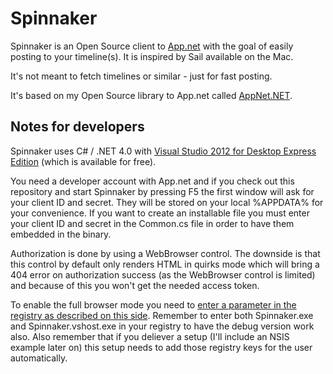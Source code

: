 Spinnaker
=========

Spinnaker is an Open Source client to [App.net](http://app.net) with the goal of easily posting to your timeline(s). It is inspired by Sail available on the Mac.

It's not meant to fetch timelines or similar - just for fast posting.

It's based on my Open Source library to App.net called [AppNet.NET](https://github.com/liGhun/AppNet.NET).

## Notes for developers ##

Spinnaker uses C# / .NET 4.0 with [Visual Studio 2012 for Desktop Express Edition](http://www.microsoft.com/visualstudio/eng/products/visual-studio-express-for-windows-desktop) (which is available for free).

You need a developer account with App.net and if you check out this repository and start Spinnaker by pressing F5 the first window will ask for your client ID and secret. They will be stored on your local %APPDATA% for your convenience. If you want to create an installable file you must enter your client ID and secret in the Common.cs file in order to have them embedded in the binary.

Authorization is done by using a WebBrowser control. The downside is that this control by default only renders HTML in quirks mode which will bring a 404 error on authorization success (as the WebBrowser control is limited) and because of this you won't get the needed access token.

To enable the full browser mode you need to [enter a parameter in the registry as described on this side](http://www.west-wind.com/weblog/posts/2011/May/21/Web-Browser-Control-Specifying-the-IE-Version). Remember to enter both Spinnaker.exe and Spinnaker.vshost.exe in your registry to have the debug version work also. Also remember that if you deliever a setup (I'll include an NSIS example later on) this setup needs to add those registry keys for the user automatically.